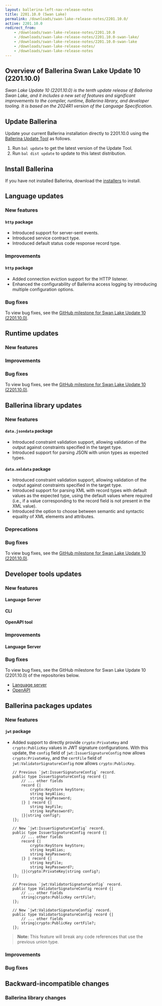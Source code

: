```yaml
---
layout: ballerina-left-nav-release-notes
title: 2201.10.0 (Swan Lake) 
permalink: /downloads/swan-lake-release-notes/2201.10.0/
active: 2201.10.0
redirect_from: 
    - /downloads/swan-lake-release-notes/2201.10.0
    - /downloads/swan-lake-release-notes/2201.10.0-swan-lake/
    - /downloads/swan-lake-release-notes/2201.10.0-swan-lake
    - /downloads/swan-lake-release-notes/
    - /downloads/swan-lake-release-notes
---
```


## Overview of Ballerina Swan Lake Update 10 (2201.10.0)

<em> Swan Lake Update 10 (2201.10.0) is the tenth update release of Ballerina Swan Lake, and it includes a new set of features and significant improvements to the compiler, runtime, Ballerina library, and developer tooling. It is based on the 2024R1 version of the Language Specification.</em> 

## Update Ballerina

Update your current Ballerina installation directly to 2201.10.0 using the [Ballerina Update Tool](/learn/update-tool/) as follows.

1. Run `bal update` to get the latest version of the Update Tool.
2. Run `bal dist update` to update to this latest distribution.

## Install Ballerina

If you have not installed Ballerina, download the [installers](/downloads/#swanlake) to install.

## Language updates

### New features

#### `http` package

- Introduced support for server-sent events.
- Introduced service contract type.
- Introduced default status code response record type.

### Improvements

#### `http` package

- Added connection eviction support for the HTTP listener.
- Enhanced the configurability of Ballerina access logging by introducing multiple configuration options.

### Bug fixes

To view bug fixes, see the [GitHub milestone for Swan Lake Update 10 (2201.10.0)](https://github.com/ballerina-platform/ballerina-lang/issues?q=is%3Aissue+label%3ATeam%2FCompilerFE+milestone%3A2201.10.0+is%3Aclosed+label%3AType%2FBug).

## Runtime updates

### New features

### Improvements

### Bug fixes

To view bug fixes, see the [GitHub milestone for Swan Lake Update 10 (2201.10.0)](https://github.com/ballerina-platform/ballerina-lang/issues?q=is%3Aissue+milestone%3A2201.10.0+label%3ATeam%2FjBallerina+label%3AType%2FBug+is%3Aclosed).

## Ballerina library updates

### New features

#### `data.jsondata` package

- Introduced constraint validation support, allowing validation of the output against constraints specified in the target type.
- Introduced support for parsing JSON with union types as expected types.

#### `data.xmldata` package

- Introduced constraint validation support, allowing validation of the output against constraints specified in the target type.
- Introduced support for parsing XML with record types with default values as the expected type, using the default values where required (i.e., if a value corresponding to the record field is not present in the XML value).
- Introduced the option to choose between semantic and syntactic equality of XML elements and attributes.

### Deprecations

### Bug fixes

To view bug fixes, see the [GitHub milestone for Swan Lake Update 10 (2201.10.0)](https://github.com/ballerina-platform/ballerina-standard-library/issues?q=is%3Aclosed+is%3Aissue+milestone%3A%222201.10.0%22+label%3AType%2FBug).

## Developer tools updates

### New features

#### Language Server

#### CLI

#### OpenAPI tool

### Improvements

#### Language Server

### Bug fixes

To view bug fixes, see the GitHub milestone for Swan Lake Update 10 (2201.10.0) of the repositories below.

- [Language server](https://github.com/ballerina-platform/ballerina-lang/issues?q=is%3Aissue+label%3ATeam%2FLanguageServer+milestone%3A2201.10.0+is%3Aclosed+label%3AType%2FBug+)
- [OpenAPI](https://github.com/ballerina-platform/openapi-tools/issues?q=is%3Aissue+label%3AType%2FBug+milestone%3A%22Swan+Lake+2201.10.0%22+is%3Aclosed)

## Ballerina packages updates

### New features

#### `jwt` package

- Added support to directly provide `crypto:PrivateKey` and `crypto:PublicKey` values in JWT signature configurations. With this update, the `config` field of `jwt:IssuerSignatureConfig` now allows `crypto:PrivateKey`, and the `certFile` field of `jwt:ValidatorSignatureConfig` now allows `crypto:PublicKey`.

    ```ballerina
    // Previous `jwt:IssuerSignatureConfig` record.
    public type IssuerSignatureConfig record {|
        // ... other fields
        record {|
            crypto:KeyStore keyStore;
            string keyAlias;
            string keyPassword;
        |} | record {|
            string keyFile;
            string keyPassword?;
        |}|string config?;
    |};

    // New `jwt:IssuerSignatureConfig` record.
    public type IssuerSignatureConfig record {|
        // ... other fields
        record {|
            crypto:KeyStore keyStore;
            string keyAlias;
            string keyPassword;
        |} | record {|
            string keyFile;
            string keyPassword?;
        |}|crypto:PrivateKey|string config?;
    |};

    // Previous `jwt:ValidatorSignatureConfig` record.
    public type ValidatorSignatureConfig record {|
        // ... other fields
        string|crypto:PublicKey certFile?;
    |};

    // New `jwt:ValidatorSignatureConfig` record.
    public type ValidatorSignatureConfig record {|
        // ... other fields
        string|crypto:PublicKey certFile?;
    |};
    ```

>**Note:** This feature will break any code references that use the previous union type.

### Improvements

### Bug fixes

## Backward-incompatible changes

### Ballerina library changes
